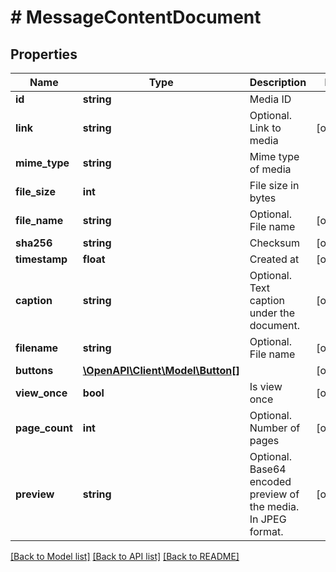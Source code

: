 # # MessageContentDocument

## Properties

Name | Type | Description | Notes
------------ | ------------- | ------------- | -------------
**id** | **string** | Media ID |
**link** | **string** | Optional. Link to media | [optional]
**mime_type** | **string** | Mime type of media |
**file_size** | **int** | File size in bytes |
**file_name** | **string** | Optional. File name | [optional]
**sha256** | **string** | Checksum | [optional]
**timestamp** | **float** | Created at | [optional]
**caption** | **string** | Optional. Text caption under the document. | [optional]
**filename** | **string** | Optional. File name | [optional]
**buttons** | [**\OpenAPI\Client\Model\Button[]**](Button.md) |  | [optional]
**view_once** | **bool** | Is view once | [optional]
**page_count** | **int** | Optional. Number of pages | [optional]
**preview** | **string** | Optional. Base64 encoded preview of the media. In JPEG format. | [optional]

[[Back to Model list]](../../README.md#models) [[Back to API list]](../../README.md#endpoints) [[Back to README]](../../README.md)
